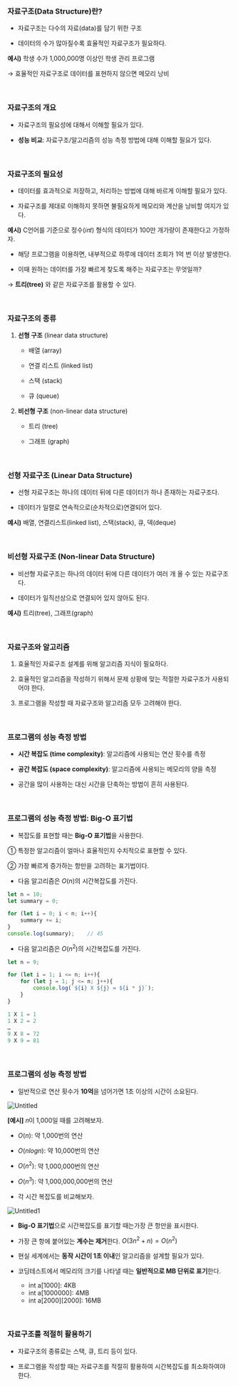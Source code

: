 ### 자료구조(Data Structure)란?

- 자료구조는 다수의 자료(data)를 담기 위한 구조

- 데이터의 수가 많아질수록 효율적인 자료구조가 필요하다.

**예시)** 학생 수가 1,000,000명 이상인 학생 관리 프로그램

→ 효율적인 자료구조로 데이터를 표현하지 않으면 메모리 낭비

<br>

### 자료구조의 개요

- 자료구조의 필요성에 대해서 이해할 필요가 있다.

- **성능 비교**: 자료구조/알고리즘의 성능 측정 방법에 대해 이해할 필요가 있다.

<br>

### 자료구조의 필요성

- 데이터를 효과적으로 저장하고, 처리하는 방법에 대해 바르게 이해할 필요가 있다.

- 자료구조를 제대로 이해하지 못하면 불필요하게 메모리와 계산을 낭비할 여지가 있다.

**예시)** C언어를 기준으로 정수(𝑖𝑛𝑡) 형식의 데이터가 100만 개가량이 존재한다고 가정하자.

- 해당 프로그램을 이용하면, 내부적으로 하루에 데이터 조회가 1억 번 이상 발생한다.

- 이때 원하는 데이터를 가장 빠르게 찾도록 해주는 자료구조는 무엇일까?

→ __트리(tree)__ 와 같은 자료구조를 활용할 수 있다.

<br>

### 자료구조의 종류

1. **선형 구조** (linear data structure)
    - 배열 (array)
    
    - 연결 리스트 (linked list)
    
    - 스택 (stack)
    
    - 큐 (queue)

2. **비선형 구조** (non-linear data structure)
    - 트리 (tree)
    
    - 그래프 (graph)
    

<br>

### **선형 자료구조 (Linear Data Structure)**

- 선형 자료구조는 하나의 데이터 뒤에 다른 데이터가 하나 존재하는 자료구조다.

- 데이터가 일렬로 연속적으로(순차적으로)연결되어 있다.

**예시)** 배열, 연결리스트(linked list), 스택(stack), 큐, 덱(deque)

<br>

### **비선형 자료구조 (Non-linear Data Structure)**

- 비선형 자료구조는 하나의 데이터 뒤에 다른 데이터가 여러 개 올 수 있는 자료구조다.

- 데이터가 일직선상으로 연결되어 있지 않아도 된다.

**예시)** 트리(tree), 그래프(graph)

<br>

### 자료구조와 알고리즘

1. 효율적인 자료구조 설계를 위해 알고리즘 지식이 필요하다.

2. 효율적인 알고리즘을 작성하기 위해서 문제 상황에 맞는 적절한 자료구조가 사용되어야 한다.

3. 프로그램을 작성할 때 자료구조와 알고리즘 모두 고려해야 한다.

<br>

### 프로그램의 성능 측정 방법

- **시간 복잡도 (time complexity)**: 알고리즘에 사용되는 연산 횟수를 측정

- **공간 복잡도 (space complexity)**: 알고리즘에 사용되는 메모리의 양을 측정

- 공간을 많이 사용하는 대신 시간을 단축하는 방법이 흔히 사용된다.

<br>

### **프로그램의 성능 측정 방법: Big-O 표기법**

- 복잡도를 표현할 때는 **Big-O 표기법**을 사용한다.

① 특정한 알고리즘이 얼마나 효율적인지 수치적으로 표현할 수 있다.

② 가장 빠르게 증가하는 항만을 고려하는 표기법이다.

- 다음 알고리즘은 $O(n)$의 시간복잡도를 가진다.

```jsx
let n = 10;
let summary = 0;

for (let i = 0; i < n; i++){
	summary += i;
}
console.log(summary);    // 45
```

- 다음 알고리즘은 $O(n^2)$의 시간복잡도를 가진다.

```jsx
let n = 9;

for (let i = 1; i <= n; i++){
	for (let j = 1; j <= n; j++){
		console.log(`${i} X ${j} = ${i * j}`);
	}
}
```

```jsx
1 X 1 = 1
1 X 2 = 2
…
9 X 8 = 72
9 X 9 = 81
```

<br>

### **프로그램의 성능 측정 방법**

- 일반적으로 연산 횟수가 **10억**을 넘어가면 1초 이상의 시간이 소요된다.

![Untitled](https://user-images.githubusercontent.com/80504636/233116151-46e71952-03a4-46a5-b040-ceb4d39ab63b.png)

**[예시]** 𝑛이 1,000일 때를 고려해보자.

- $O(n)$: 약 1,000번의 연산

- $O(nlogn)$: 약 10,000번의 연산

- $O(n^2)$: 약 1,000,000번의 연산

- $O(n^3)$: 약 1,000,000,000번의 연산

- 각 시간 복잡도를 비교해보자.

![Untitled1](https://user-images.githubusercontent.com/80504636/233116167-856de531-e342-4b14-8cb2-fe2b9bd6abb4.png)

- **Big-O 표기법**으로 시간복잡도를 표기할 때는가장 큰 항만을 표시한다.

- 가장 큰 항에 붙어있는 **계수는 제거**한다.
$O(3n^2 + n) = O(n^2)$

- 현실 세계에서는 **동작 시간이 1초 이내**인 알고리즘을 설계할 필요가 있다.

- 코딩테스트에서 메모리의 크기를 나타낼 때는 **일반적으로 MB 단위로 표기**한다.
    - int a[1000]: 4KB
    - int a[1000000]: 4MB
    - int a[2000][2000]: 16MB
    
<br>

### **자료구조를 적절히 활용하기**

- 자료구조의 종류로는 스택, 큐, 트리 등이 있다.

- 프로그램을 작성할 때는 자료구조를 적절히 활용하여 시간복잡도를 최소화하여야 한다.